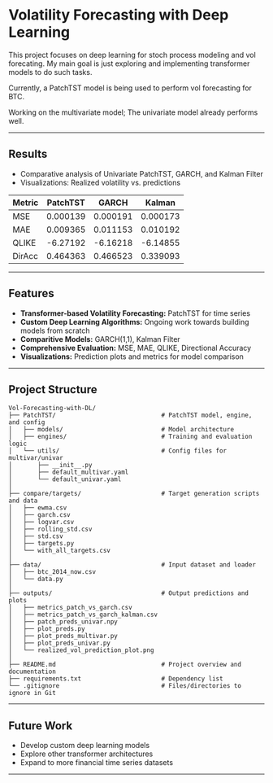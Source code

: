 # Volatility Forecasting with Deep Learning

This project focuses on deep learning for stoch process modeling and vol forecating. My main goal is just exploring and implementing transformer models to do such tasks.

Currently, a PatchTST model is being used to perform vol forecasting for BTC.

Working on the multivariate model; The univariate model already performs well.

---

## Results

- Comparative analysis of Univariate PatchTST, GARCH, and Kalman Filter
- Visualizations: Realized volatility vs. predictions

| Metric    | PatchTST   | GARCH      | Kalman     |
|-----------|------------|------------|------------|
| MSE       | 0.000139   | 0.000191   | 0.000173   |
| MAE       | 0.009365   | 0.011153   | 0.010192   |
| QLIKE     | -6.27192   | -6.16218   | -6.14855   |
| DirAcc    | 0.464363   | 0.466523   | 0.339093   |
---

## Features
- **Transformer-based Volatility Forecasting:** PatchTST for time series
- **Custom Deep Learning Algorithms:** Ongoing work towards building models from scratch
- **Comparitive Models:** GARCH(1,1), Kalman Filter
- **Comprehensive Evaluation:** MSE, MAE, QLIKE, Directional Accuracy 
- **Visualizations:** Prediction plots and metrics for model comparison

---

## Project Structure

    Vol-Forecasting-with-DL/
    ├── PatchTST/                             # PatchTST model, engine, and config
    │   ├── models/                           # Model architecture
    │   ├── engines/                          # Training and evaluation logic
    │   └── utils/                            # Config files for multivar/univar
    │       ├── __init__.py
    │       ├── default_multivar.yaml
    │       └── default_univar.yaml
    │
    ├── compare/targets/                      # Target generation scripts and data
    │   ├── ewma.csv
    │   ├── garch.csv
    │   ├── logvar.csv
    │   ├── rolling_std.csv
    │   ├── std.csv
    │   ├── targets.py
    │   └── with_all_targets.csv
    │
    ├── data/                                 # Input dataset and loader
    │   ├── btc_2014_now.csv
    │   └── data.py
    │
    ├── outputs/                              # Output predictions and plots
    │   ├── metrics_patch_vs_garch.csv
    │   ├── metrics_patch_vs_garch_kalman.csv
    │   ├── patch_preds_univar.npy
    │   ├── plot_preds.py
    │   ├── plot_preds_multivar.py
    │   ├── plot_preds_univar.py
    │   └── realized_vol_prediction_plot.png
    │
    ├── README.md                             # Project overview and documentation
    ├── requirements.txt                      # Dependency list
    └── .gitignore                            # Files/directories to ignore in Git

---

## Future Work

- Develop custom deep learning models 
- Explore other transformer architectures
- Expand to more financial time series datasets

---

